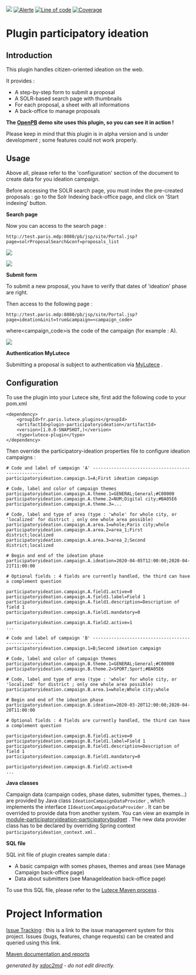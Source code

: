 ![](https://dev.lutece.paris.fr/jenkins/buildStatus/icon?job=particip-plugin-participatoryideation-deploy)
[![Alerte](https://dev.lutece.paris.fr/sonar/api/project_badges/measure?project=fr.paris.lutece.plugins%3Aplugin-participatoryideation&metric=alert_status)](https://dev.lutece.paris.fr/sonar/dashboard?id=fr.paris.lutece.plugins%3Aplugin-participatoryideation)
[![Line of code](https://dev.lutece.paris.fr/sonar/api/project_badges/measure?project=fr.paris.lutece.plugins%3Aplugin-participatoryideation&metric=ncloc)](https://dev.lutece.paris.fr/sonar/dashboard?id=fr.paris.lutece.plugins%3Aplugin-participatoryideation)
[![Coverage](https://dev.lutece.paris.fr/sonar/api/project_badges/measure?project=fr.paris.lutece.plugins%3Aplugin-participatoryideation&metric=coverage)](https://dev.lutece.paris.fr/sonar/dashboard?id=fr.paris.lutece.plugins%3Aplugin-participatoryideation)

# Plugin participatory ideation

## Introduction

This plugin handles citizen-oriented ideation on the web.

It provides :

 
* A step-by-step form to submit a proposal
* A SOLR-based search page with thumbnails
* For each proposal, a sheet with all informations
* A back-office to manage proposals

 **The [OpenPB](https://github.com/lutece-secteur-public/particip-site-participatorybudget) demo site uses this plugin, so you can see it in action !** 

Please keep in mind that this plugin is in alpha version and is under development ; some features could not work properly.

## Usage

Above all, please refer to the 'configuration' section of the document to create data for you ideation campaign.

Before accessing the SOLR search page, you must index the pre-created proposals : go to the Solr Indexing back-office page, and click on 'Start indexing' button.

 **Search page** 

Now you can access to the search page :

```
http://test.paris.mdp:8080/pb/jsp/site/Portal.jsp?page=solrProposalSearch&conf=proposals_list
```

![](https://dev.lutece.paris.fr/plugins/plugin-participatoryideation/images/search_page.png)

![](https://dev.lutece.paris.fr/plugins/plugin-participatoryideation/images/submission_sheet.png)

 **Submit form** 

To submit a new proposal, you have to verify that dates of 'ideation' phase are right.

Then access to the following page :

```
http://test.paris.mdp:8080/pb/jsp/site/Portal.jsp?page=ideation&init=true&campaign=<campaign_code>
```

where<campaign_code>is the code of the campaign (for example : A).

![](https://dev.lutece.paris.fr/plugins/plugin-participatoryideation/images/ideation_form.png)

 **Authentication MyLutece** 

Submitting a proposal is subject to authentication via [MyLutece](https://github.com/lutece-platform/lutece-auth-plugin-mylutece) .

## Configuration

To use the plugin into your Lutece site, first add the following code to your pom.xml

```
<dependency>
	<groupId>fr.paris.lutece.plugins</groupId>
	<artifactId>plugin-participatoryideation</artifactId>
	<version>[1.0.0-SNAPSHOT,)</version>
	<type>lutece-plugin</type>
</dependency>
```

Then override the participatory-ideation properties file to configure ideation campaigns :

```
# Code and label of campaign 'A' --------------------------------------------------- 
participatoryideation.campaign.1=A;First ideation campaign

# Code, label and color of campaign themes
participatoryideation.campaign.A.theme.1=GENERAL;General;#C00000
participatoryideation.campaign.A.theme.2=NUM;Digital city;#BA05E6
participatoryideation.campaign.A.theme.3=...

# Code, label and type of area (type : 'whole' for whole city, or 'localized' for district ; only one whole area possible)
participatoryideation.campaign.A.area.1=whole;Paris city;whole
participatoryideation.campaign.A.area.2=area_1;First district;localized
participatoryideation.campaign.A.area.3=area_2;Second district;localized

# Begin and end of the ideation phase
participatoryideation.campaign.A.ideation=2020-04-05T12:00:00;2020-04-21T11:00:00 

# Optional fields : 4 fields are currently handled, the third can have a complement question

participatoryideation.campaign.A.field1.active=0
participatoryideation.campaign.A.field1.label=Field 1
participatoryideation.campaign.A.field1.description=Description of field 1
participatoryideation.campaign.A.field1.mandatory=0

participatoryideation.campaign.A.field2.active=1
...

# Code and label of campaign 'B' --------------------------------------------------- 
participatoryideation.campaign.1=B;Second ideation campaign

# Code, label and color of campaign themes
participatoryideation.campaign.B.theme.1=GENERAL;General;#C00000
participatoryideation.campaign.B.theme.2=SPORT;Sport;#BA05E6

# Code, label and type of area (type : 'whole' for whole city, or 'localized' for district ; only one whole area possible)
participatoryideation.campaign.B.area.1=whole;Whole city;whole

# Begin and end of the ideation phase
participatoryideation.campaign.B.ideation=2020-03-20T12:00:00;2020-04-20T11:00:00 

# Optional fields : 4 fields are currently handled, the third can have a complement question

participatoryideation.campaign.B.field1.active=0
participatoryideation.campaign.B.field1.label=Field 1
participatoryideation.campaign.B.field1.description=Description of field 1
participatoryideation.campaign.B.field1.mandatory=0

participatoryideation.campaign.B.field2.active=0
...
```

 **Java classes** 

Campaign data (campaign codes, phase dates, submitter types, themes...) are provided by Java class `IdeationCampaignDataProvider` , which implements the interface `IIdeationCampaignDataProvider` . It can be overrided to provide data from another system. You can view an example in [module-participatoryideation-participatorybudget](https://github.com/lutece-secteur-public/particip-module-participatoryideation-participatorybudget/blob/develop/src/java/fr/paris/lutece/plugins/participatoryideation/modules/participatorybudget/service/ideation/ParticipatoryIdeationCampaignModuleDataProvider.java) . The new data provider class has to be declared by overriding Spring context `participatoryideation_context.xml` .

 **SQL file** 

SQL init file of plugin creates sample data :

 
* A basic campaign with somes phases, themes and areas (see Manage Campaign back-office page)
* Data about submitters (see ManageIdeation back-office page)

To use this SQL file, please refer to the [Lutece Maven process](https://fr.lutece.paris.fr/fr/jsp/site/Portal.jsp?page=wiki&view=page&page_name=maven#H3_Initialize_database) .

# Project Information

 [Issue Tracking](http://dev.lutece.paris.fr/jira/browse/PARTIDEA) : this is a link to the issue management system for this project. Issues (bugs, features, change requests) can be created and queried using this link.


[Maven documentation and reports](https://dev.lutece.paris.fr/plugins/plugin-participatoryideation/)



 *generated by [xdoc2md](https://github.com/lutece-platform/tools-maven-xdoc2md-plugin) - do not edit directly.*